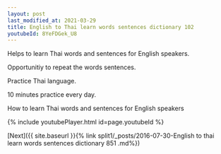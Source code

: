 ```yaml
---
layout: post
last_modified_at: 2021-03-29
title: English to Thai learn words sentences dictionary 102 
youtubeId: 8YeFDGek_U8
---
```

 
 
Helps to learn Thai words and sentences for English speakers.

Opportunitiy to repeat the words sentences. 

Practice Thai language. 
 
10 minutes practice every day. 
 
How to learn Thai words and sentences for English speakers 
 
{% include youtubePlayer.html id=page.youtubeId %}
 
 
[Next]({{ site.baseurl }}{% link  split1/_posts/2016-07-30-English to thai learn words sentences dictionary 851 .md%})
 
